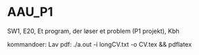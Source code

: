 # AAU_P1
SW1, E20, Et program, der løser et problem (P1 projekt), Kbh

kommandoer:
Lav pdf: ./a.out -i longCV.txt -o CV.tex && pdflatex
